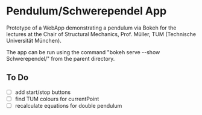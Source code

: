 # Pendulum/Schwerependel App

Prototype of a WebApp demonstrating a pendulum via Bokeh for the lectures at the Chair of Structural Mechanics, Prof. Müller, TUM (Technische Universität München).

The app can be run using the command "bokeh serve --show Schwerependel/" from the parent directory.

## To Do
- [ ] add start/stop buttons
- [ ] find TUM colours for currentPoint
- [ ] recalculate equations for double pendulum
